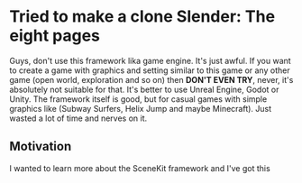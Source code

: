 # Tried to make a clone Slender: The eight pages

Guys, don't use this framework lika game engine. It's just awful. If you want to create a game with graphics and setting similar
to this game or any other game (open world, exploration and so on) then **DON'T EVEN TRY**, never,
it's absolutely not suitable for that. It's better to use Unreal Engine, Godot or Unity.
The framework itself is good, but for casual games with simple graphics like (Subway Surfers, Helix Jump and maybe Minecraft).
Just wasted a lot of time and nerves on it. 

## Motivation
I wanted to learn more about the SceneKit framework and I've got this

